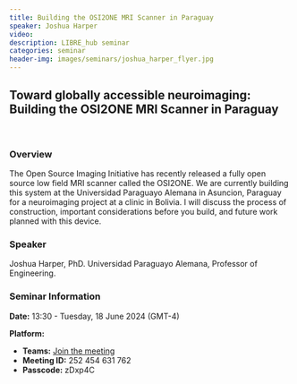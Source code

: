 ```yaml
---
title: Building the OSI2ONE MRI Scanner in Paraguay
speaker: Joshua Harper
video:
description: LIBRE_hub seminar
categories: seminar
header-img: images/seminars/joshua_harper_flyer.jpg
---
```


## Toward globally accessible neuroimaging: Building the OSI2ONE MRI Scanner in Paraguay

<br>

### Overview
The Open Source Imaging Initiative has recently released a fully open source low field MRI scanner called the OSI2ONE. We are currently building this system at the Universidad Paraguayo Alemana in Asuncion, Paraguay for a neuroimaging project at a clinic in Bolivia. I will discuss the process of construction, important considerations before you build, and future work planned with this device.

### Speaker
Joshua Harper, PhD. Universidad Paraguayo Alemana, Professor of Engineering.

### Seminar Information

**Date:** 13:30 - Tuesday, 18 June 2024 (GMT-4)

**Platform:**
- **Teams:** [Join the meeting](https://teams.microsoft.com/l/meetup-join/19%3ameeting_ZDE5YzA2ZjgtNzYyYi00NTg4LThkYWMtNGZiNTEyMTFmYjcy%40thread.v2/0?context=%7b%22Tid%22%3a%225ff5d9fa-f83f-4ac1-a4d2-eb48ea0a00d2%22%2c%22Oid%22%3a%22b066b156-36d2-4bf1-8723-85ab0bba4b91%22%7d)
- **Meeting ID:** 252 454 631 762
- **Passcode:** zDxp4C